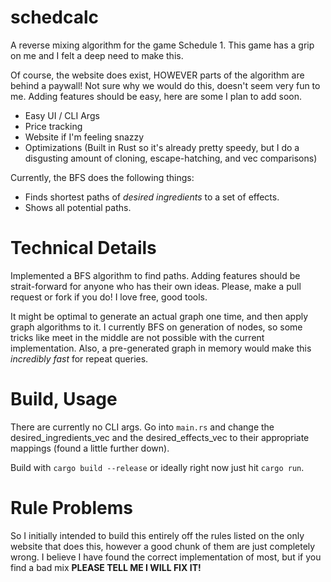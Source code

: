 # schedcalc

A reverse mixing algorithm for the game Schedule 1. This game has a grip on me and I felt a deep need to make this.

Of course, the website does exist, HOWEVER parts of the algorithm are behind a paywall! Not sure why we would do this, doesn't seem very fun to me.
Adding features should be easy, here are some I plan to add soon.

- Easy UI / CLI Args
- Price tracking
- Website if I'm feeling snazzy
- Optimizations (Built in Rust so it's already pretty speedy, but I do a disgusting amount of cloning, escape-hatching, and vec comparisons)

Currently, the BFS does the following things:

- Finds shortest paths of *desired ingredients* to a set of effects.
- Shows all potential paths.

# Technical Details

Implemented a BFS algorithm to find paths. Adding features should be strait-forward for anyone who has their own ideas. Please, make a pull request or fork if you do! I love free, good tools.

It might be optimal to generate an actual graph one time, and then apply graph algorithms to it. I currently BFS on generation of nodes, so some tricks like meet in the middle are not possible
with the current implementation. Also, a pre-generated graph in memory would make this *incredibly fast* for repeat queries.

# Build, Usage

There are currently no CLI args. Go into `main.rs` and change the desired_ingredients_vec and the desired_effects_vec to their appropriate mappings (found a little further down).

Build with `cargo build --release` or ideally right now just hit `cargo run`.

# Rule Problems

So I initially intended to build this entirely off the rules listed on the only website that does this, however a good chunk of them are just completely wrong. I believe I have found the correct
implementation of most, but if you find a bad mix **PLEASE TELL ME I WILL FIX IT!**
